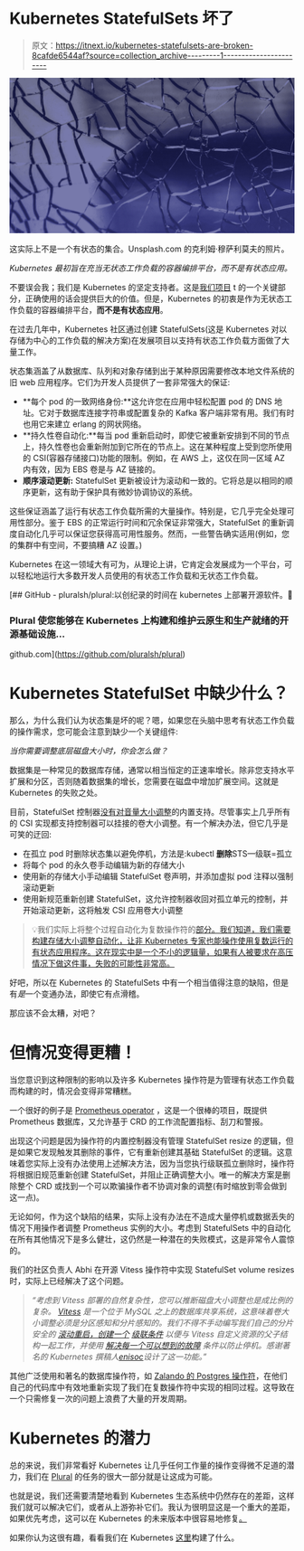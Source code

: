# Kubernetes StatefulSets 坏了

> 原文：<https://itnext.io/kubernetes-statefulsets-are-broken-8cafde6544af?source=collection_archive---------1----------------------->

![](img/7d8614dd0da3014b0109edc4ea86c0e0.png)

这实际上不是一个有状态的集合。Unsplash.com 的克利姆·穆萨利莫夫的照片。

*Kubernetes 最初旨在充当无状态工作负载的容器编排平台，而不是有状态应用。*

不要误会我；我们是 Kubernetes 的坚定支持者。这是[我们项目](https://github.com/pluralsh/plural) t 的一个关键部分，正确使用的话会提供巨大的价值。但是，Kubernetes 的初衷是作为无状态工作负载的容器编排平台，**而不是有状态应用**。

在过去几年中，Kubernetes 社区通过创建 StatefulSets(这是 Kubernetes 对以存储为中心的工作负载的解决方案)在发展项目以支持有状态工作负载方面做了大量工作。

状态集涵盖了从数据库、队列和对象存储到出于某种原因需要修改本地文件系统的旧 web 应用程序。它们为开发人员提供了一套非常强大的保证:

*   **每个 pod 的一致网络身份:**这允许您在应用中轻松配置 pod 的 DNS 地址。它对于数据库连接字符串或配置复杂的 Kafka 客户端非常有用。我们有时也用它来建立 erlang 的网状网络。
*   **持久性卷自动化:**每当 pod 重新启动时，即使它被重新安排到不同的节点上，持久性卷也会重新附加到它所在的节点上。这在某种程度上受到您所使用的 CSI(容器存储接口)功能的限制。例如，在 AWS 上，这仅在同一区域 AZ 内有效，因为 EBS 卷是与 AZ 链接的。
*   **顺序滚动更新:** StatefulSet 更新被设计为滚动和一致的。它将总是以相同的顺序更新，这有助于保护具有微妙协调协议的系统。

这些保证涵盖了运行有状态工作负载所需的大量操作。特别是，它几乎完全处理可用性部分。鉴于 EBS 的正常运行时间和冗余保证非常强大，StatefulSet 的重新调度自动化几乎可以保证您获得高可用性服务。然而，一些警告确实适用(例如，您的集群中有空间，不要搞糟 AZ 设置。)

Kubernetes 在这一领域大有可为，从理论上讲，它肯定会发展成为一个平台，可以轻松地运行大多数开发人员使用的有状态工作负载和无状态工作负载。

[](https://github.com/pluralsh/plural) [## GitHub - pluralsh/plural:以创纪录的时间在 kubernetes 上部署开源软件。🚀

### Plural 使您能够在 Kubernetes 上构建和维护云原生和生产就绪的开源基础设施…

github.com](https://github.com/pluralsh/plural) 

# Kubernetes StatefulSet 中缺少什么？

那么，为什么我们认为状态集是坏的呢？嗯，如果您在头脑中思考有状态工作负载的操作需求，您可能会注意到缺少一个关键组件:

*当你需要调整底层磁盘大小时，你会怎么做？*

数据集是一种常见的数据库存储，通常以相当恒定的正速率增长。除非您支持水平扩展和分区，否则随着数据集的增长，您需要在磁盘中增加扩展空间。这就是 Kubernetes 的失败之处。

目前，StatefulSet 控制器[没有对音量大小调整](https://github.com/kubernetes/kubernetes/issues/68737)的内置支持。尽管事实上几乎所有的 CSI 实现都支持控制器可以挂接的卷大小调整。有一个解决办法，但它几乎是可笑的迂回:

*   在孤立 pod 时删除状态集以避免停机，方法是:kubectl **删除**STS<name>—级联=孤立
*   将每个 pod 的永久卷手动编辑为新的存储大小
*   使用新的存储大小手动编辑 StatefulSet 卷声明，并添加虚拟 pod 注释以强制滚动更新
*   使用新规范重新创建 StatefulSet，这允许控制器收回对孤立单元的控制，并开始滚动更新，这将触发 CSI 应用卷大小调整

> 💡我们实际上将整个过程自动化为复数操作符的[部分。我们知道，我们需要构建存储大小调整自动化，让非 Kubernetes 专家也能操作使用复数运行的有状态应用程序。这在现实中是一个不小的逻辑量，如果有人被要求在高压情况下做这件事，失败的可能性非常高。](https://github.com/pluralsh/plural-operator/blob/main/controllers/statefulsetresize_controller.go#L70)

好吧，所以在 Kubernetes 的 StatefulSets 中有一个相当值得注意的缺陷，但是有*是*一个变通办法，即使它有点滑稽。

那应该不会太糟，对吧？

# 但情况变得更糟！

当您意识到这种限制的影响以及许多 Kubernetes 操作符是为管理有状态工作负载而构建的时，情况会变得非常糟糕。

一个很好的例子是 [Prometheus operator](https://github.com/prometheus-operator/prometheus-operator) ，这是一个很棒的项目，既提供 Prometheus 数据库，又允许基于 CRD 的工作流配置指标、刮刀和警报。

出现这个问题是因为操作符的内置控制器没有管理 StatefulSet resize 的逻辑，但是如果它发现触发其删除的事件，它有重新创建其基础 StatefulSet 的逻辑。这意味着您实际上没有办法使用上述解决方法，因为当您执行级联孤立删除时，操作符将根据旧规范重新创建 StatefulSet，并阻止正确调整大小。唯一的解决方案是删除整个 CRD 或找到一个可以欺骗操作者不协调对象的调整(有时缩放到零会做到这一点)。

无论如何，作为这个缺陷的结果，实际上没有办法在不造成大量停机或数据丢失的情况下用操作者调整 Prometheus 实例的大小。考虑到 StatefulSets 中的自动化在所有其他情况下是多么健壮，这仍然是一种潜在的失败模式，这是非常令人震惊的。

我们的社区负责人 Abhi 在开源 Vitess 操作符中实现 StatefulSet volume resizes 时，实际上已经解决了这个问题。

> *“考虑到 Vitess 部署的自然复杂性，您可以推断磁盘大小调整也是成比例的复杂。* [*Vitess*](https://vitess.io/) *是一个位于 MySQL 之上的数据库共享系统，这意味着卷大小调整必须是分区感知和分片感知的。我们不得不手动编写我们自己的分片安全的* [*滚动重启，创建一个*](https://github.com/planetscale/vitess-operator/blob/eeff200e5acaf67db6f01f0f7f945ea7e89d4540/pkg/controller/vitessshard/reconcile_rollout.go#L18) [*级联条件*](https://github.com/planetscale/vitess-operator/blob/eeff200e5acaf67db6f01f0f7f945ea7e89d4540/pkg/operator/rollout/rollout.go#L82) *以便与 Vitess 自定义资源的父子结构一起工作，并使用* [*解决每一个可以想到的故障*](https://github.com/planetscale/vitess-operator/blob/eeff200e5acaf67db6f01f0f7f945ea7e89d4540/pkg/controller/vitessshard/reconcile_disk.go#L21) *条件以防止停机。感谢著名的 Kubernetes 撰稿人*[*enisoc*](https://mobile.twitter.com/enisoc)*设计了这一功能。”*

其他广泛使用和著名的数据库操作符，如 [Zalando 的 Postgres 操作符](https://github.com/zalando/postgres-operator)，在他们自己的代码库中有效地重新实现了我们在复数操作符中实现的相同过程。这导致在一个只需修复一次的问题上浪费了大量的开发周期。

# Kubernetes 的潜力

总的来说，我们非常看好 Kubernetes 让几乎任何工作量的操作变得微不足道的潜力，我们在 [Plural](https://github.com/pluralsh/plural/) 的任务的很大一部分就是让这成为可能。

也就是说，我们还需要清楚地看到 Kubernetes 生态系统中仍然存在的差距，这样我们就可以解决它们，或者从上游弥补它们。我认为很明显这是一个重大的差距，如果优先考虑，这可以在 Kubernetes 的未来版本中很容易地修复[。](https://github.com/kubernetes/kubernetes/pull/110522)

如果你认为这很有趣，看看我们在 Kubernetes [这里](https://github.com/pluralsh/plural)构建了什么。